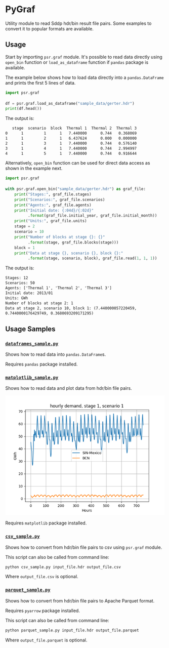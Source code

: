 PyGraf
======


Utility module to read Sddp hdr/bin result file pairs. Some examples to convert it to popular formats are available.


Usage
-----

Start by importing `psr.graf` module. It's possible to read data directly using `open_bin` function or `load_as_dataframe` function if `pandas` package is available.


The example below shows how to load data directly into a `pandas.DataFrame` and prints the first 5 lines of data.

```python
import psr.graf

df = psr.graf.load_as_dataframe("sample_data/gerter.hdr")
print(df.head())

```

The output is:
```
   stage  scenario  block  Thermal 1  Thermal 2  Thermal 3
0      1         1      1   7.440000      0.744   0.368069
1      1         2      1   6.437624      0.000   0.000000
2      1         3      1   7.440000      0.744   0.576140
3      1         4      1   7.440000      0.744   2.994997
4      1         5      1   7.440000      0.744   0.916644
```

Alternatively, `open_bin` function can be used for direct data access as shown in the example next.

```python
import psr.graf

with psr.graf.open_bin("sample_data/gerter.hdr") as graf_file:
    print("Stages:", graf_file.stages)
    print("Scenarios:", graf_file.scenarios)
    print("Agents:", graf_file.agents)
    print("Initial date: {:04d}/{:02d}"
          .format(graf_file.initial_year, graf_file.initial_month))
    print("Units:", graf_file.units)
    stage = 2
    scenario = 10
    print("Number of blocks at stage {}: {}"
          .format(stage, graf_file.blocks(stage)))
    block = 1
    print("Data at stage {}, scenario {}, block {}:"
          .format(stage, scenario, block), graf_file.read(1, 1, 1))
```

The output is:
```
Stages: 12
Scenarios: 50
Agents: ['Thermal 1', 'Thermal 2', 'Thermal 3']
Initial date: 2013/01
Units: GWh
Number of blocks at stage 2: 1
Data at stage 2, scenario 10, block 1: (7.440000057220459, 0.7440000176429749, 0.3680693209171295)
```


Usage Samples
-------------

### [`dataframes_sample.py`](dataframes_sample.py)

Shows how to read data into `pandas.DataFrame`s.

Requires `pandas` package installed.


### [`matplotlib_sample.py`](matplotlib_sample.py)

Shows how to read data and plot data from hdr/bin file pairs.

![](docs/matplotlib_sample_plot.png)

Requires `matplotlib` package installed.



### [`csv_sample.py`](csv_sample.py)

Shows how to convert from hdr/bin file pairs to csv using `psr.graf` module.

This script can also be called from command line:

```bat
python csv_sample.py input_file.hdr output_file.csv
```

Where `output_file.csv` is optional.


### [`parquet_sample.py`](parquet_sample.py)

Shows how to convert from hdr/bin file pairs to Apache Parquet format.

Requires `pyarrow` package installed.

This script can also be called from command line:

```bat
python parquet_sample.py input_file.hdr output_file.parquet
```

Where `output_file.parquet` is optional.
